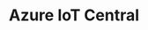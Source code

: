 ---
title: Azure IoT Central
permalink: /docs/projects/iotcentral/
redirect_to: https://azure.microsoft.com/en-us/services/iot-central/
excerpt: Azure IoT Central is highly secure, scales with your business as it grows, ensures your investments are repeatable, and integrates with your existing business apps.
header:
  overlay_image: 
  overlay_full: true
  teaser: /assets/images/c_iotcentral.png
icons:
  - url: /assets/images/DEVKIT_vaidk_small.png
    target: /ai-at-edge/docs/jetson_iot_central/
    title: IoT Central example
  - url: /assets/images/ICON_tutorial.PNG
    target: https://docs.microsoft.com/en-us/azure/iot-central/preview/tutorial-define-edge-device-type
    title: IoT Central IoT Edge tutorial
#difficulty: NEW!
last_modified_at: 2019-12-16
tags: ["catalog","azure"]
---